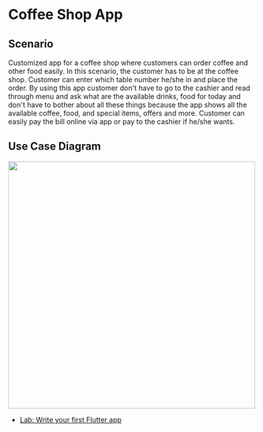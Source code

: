 # Coffee Shop App

## Scenario

Customized app for a coffee shop where customers can order coffee and other food easily. In this scenario, the customer has to be at the coffee shop. Customer can enter which table number he/she in and place the order. By using this app customer don't have to go to the cashier and read through menu and ask what are the available drinks, food for today and don't have to bother about all these things because the app shows all the available coffee, food, and special items, offers and more. Customer can easily pay the bill online via app or pay to the cashier if he/she wants.

## Use Case Diagram

<img src="https://github.com/SithumDilanga/Motivational-Quotes-App/blob/master/Screenshots/Coffee Shop App Use Case-cropped.png" height=500/>

- [Lab: Write your first Flutter app](https://flutter.dev/docs/get-started/codelab)
